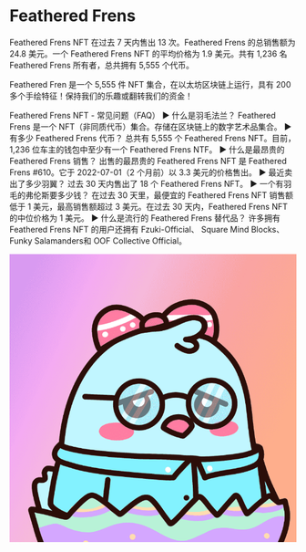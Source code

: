 # Feathered Frens

Feathered Frens NFT 在过去 7 天内售出 13 次。Feathered Frens 的总销售额为 24.8 美元。一个 Feathered Frens NFT 的平均价格为 1.9 美元。共有 1,236 名 Feathered Frens 所有者，总共拥有 5,555 个代币。

Feathered Fren 是一个 5,555 件 NFT 集合，在以太坊区块链上运行，具有 200 多个手绘特征！保持我们的乐趣或翻转我们的资金！

Feathered Frens NFT - 常见问题（FAQ）
▶ 什么是羽毛法兰？
Feathered Frens 是一个 NFT（非同质代币）集合。存储在区块链上的数字艺术品集合。
▶ 有多少 Feathered Frens 代币？
总共有 5,555 个 Feathered Frens NFT。目前，1,236 位车主的钱包中至少有一个 Feathered Frens NTF。
▶ 什么是最昂贵的 Feathered Frens 销售？
出售的最昂贵的 Feathered Frens NFT 是 Feathered Frens #610。它于 2022-07-01（2 个月前）以 3.3 美元的价格售出。
▶ 最近卖出了多少羽翼？
过去 30 天内售出了 18 个 Feathered Frens NFT。
▶ 一个有羽毛的弗伦斯要多少钱？
在过去 30 天里，最便宜的 Feathered Frens NFT 销售额低于 1 美元，最高销售额超过 3 美元。在过去 30 天内，Feathered Frens NFT 的中位价格为 1 美元。
▶ 什么是流行的 Feathered Frens 替代品？
许多拥有 Feathered Frens NFT 的用户还拥有 Fzuki-Official、 Square Mind Blocks、 Funky Salamanders和 OOF Collective Official。

![NFT](微信截图_20220903205340.png)


